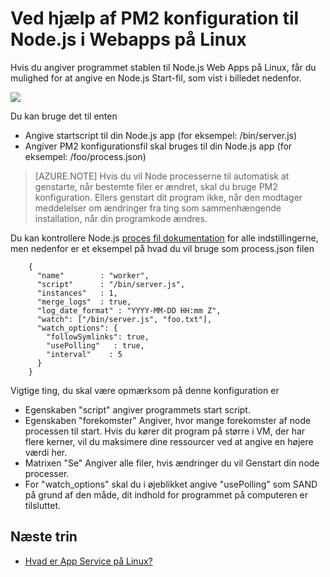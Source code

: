 <properties 
    pageTitle="Ved hjælp af PM2 konfiguration til NodeJS i Webapps på Linux | Microsoft Azure" 
    description="Ved hjælp af PM2 konfiguration til NodeJS i Webapps på Linux" 
    keywords="Azure-app-tjenesten, online, nodejs, pm2, linux, oss"
    services="app-service" 
    documentationCenter="" 
    authors="naziml" 
    manager="wpickett" 
    editor=""/>

<tags 
    ms.service="app-service" 
    ms.workload="na" 
    ms.tgt_pltfrm="na" 
    ms.devlang="na" 
    ms.topic="article" 
    ms.date="10/10/2016" 
    ms.author="naziml"/>

# <a name="using-pm2-configuration-for-nodejs-in-web-apps-on-linux"></a>Ved hjælp af PM2 konfiguration til Node.js i Webapps på Linux

Hvis du angiver programmet stablen til Node.js Web Apps på Linux, får du mulighed for at angive en Node.js Start-fil, som vist i billedet nedenfor.

![][1]

Du kan bruge det til enten

-   Angive startscript til din Node.js app (for eksempel: /bin/server.js)
-   Angiver PM2 konfigurationsfil skal bruges til din Node.js app (for eksempel: /foo/process.json)

 >[AZURE.NOTE] Hvis du vil Node processerne til automatisk at genstarte, når bestemte filer er ændret, skal du bruge PM2 konfiguration. Ellers genstart dit program ikke, når den modtager meddelelser om ændringer fra ting som sammenhængende installation, når din programkode ændres.

Du kan kontrollere Node.js [proces fil dokumentation](http://pm2.keymetrics.io/docs/usage/application-declaration/) for alle indstillingerne, men nedenfor er et eksempel på hvad du vil bruge som process.json filen

        {
          "name"        : "worker",
          "script"      : "/bin/server.js",
          "instances"   : 1,
          "merge_logs"  : true,
          "log_date_format" : "YYYY-MM-DD HH:mm Z",
          "watch": ["/bin/server.js", "foo.txt"],
          "watch_options": {
            "followSymlinks": true,
            "usePolling"   : true,
            "interval"    : 5
          }
        }

Vigtige ting, du skal være opmærksom på denne konfiguration er 

-   Egenskaben "script" angiver programmets start script.
-   Egenskaben "forekomster" Angiver, hvor mange forekomster af node processen til start. Hvis du kører dit program på større i VM, der har flere kerner, vil du maksimere dine ressourcer ved at angive en højere værdi her.
-   Matrixen "Se" Angiver alle filer, hvis ændringer du vil Genstart din node processer.
-   For "watch_options" skal du i øjeblikket angive "usePolling" som SAND på grund af den måde, dit indhold for programmet på computeren er tilsluttet.


## <a name="next-steps"></a>Næste trin ##

* [Hvad er App Service på Linux?](./app-service-linux-intro.md)

<!--Image references-->
[1]: ./media/app-service-linux-using-nodejs-pm2/nodejs-startup-file.png